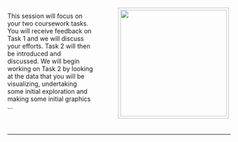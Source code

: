 <div style="float:right">
<img src="https://jsndyks.github.io/sg2047/img/week08.preparation.jpg" width=240px style="border:1px #bbb solid; margin:4px; padding:4px; margin-left:4em" />
</div>

This session will focus on your two coursework tasks. You will receive feedback on Task 1 and we will discuss your efforts. Task 2 will then be introduced and discussed. We will begin working on Task 2 by looking at the data that you will be visualizing, undertaking some initial exploration and making some initial graphics …

<!---
**PREPARATION**<br/>
You should be **exploring** the 2011 Census this week as you complete the [Practical Exercise - Exploring the Census with Tableau](https://moodle.city.ac.uk/mod/page/view.php?id=2381652).
This will prepare you well for the coursework.
-->
<div style="clear:both"/>

&nbsp;

---
